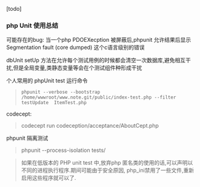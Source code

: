 [todo]
### php Unit 使用总结
可能存在的bug:
当一个php PDOEXecption 被屏蔽后,phpunit 允许结果后显示 Segmentation fault (core dumped) 这个c语言级别的错误

dbUnit setUp 方法在允许每个测试用例的时候都会清空一次数据库,避免相互干扰,但是全局变量,类静态变量等会在个测试组件种形成干扰


个人常用的 phpUnit test 运行命令

> `phpunit --verbose --bootstrap /home/wwwroot/www.note.git/public/index-test.php --filter testUpdate  ItemTest.php`


codecept:

> codecept run codeception/acceptance/AboutCept.php


phpunit 隔离测试

> phpunit --process-isolation tests/


> 如果在低版本的 PHP unit test 中,放弃php 匿名类的使用的话,可以声明以不同的进程执行程序.期间可能由于安全原因, php_ini禁用了一些文件,重新启用这些程序就可以了.

